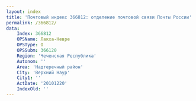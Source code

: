 ```yaml
---
layout: index
title: 'Почтовый индекс 366812: отделение почтовой связи Почты России'
permalink: /366812/
data:
    Index: 366812
    OPSName: Лакха-Невре
    OPSType: О
    OPSSubm: 366120
    Region: 'Чеченская Республика'
    Autonom: ''
    Area: 'Надтеречный район'
    City: 'Верхний Наур'
    City1: ''
    ActDate: '20101220'
    IndexOld: ''
---
```

